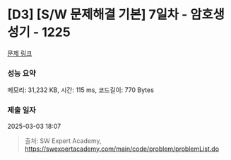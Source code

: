 # [D3] [S/W 문제해결 기본] 7일차 - 암호생성기 - 1225 

[문제 링크](https://swexpertacademy.com/main/code/problem/problemDetail.do?contestProbId=AV14uWl6AF0CFAYD) 

### 성능 요약

메모리: 31,232 KB, 시간: 115 ms, 코드길이: 770 Bytes

### 제출 일자

2025-03-03 18:07



> 출처: SW Expert Academy, https://swexpertacademy.com/main/code/problem/problemList.do